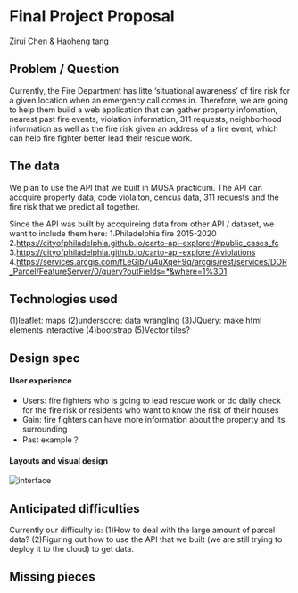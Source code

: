 # Final Project Proposal

Zirui Chen & Haoheng tang

## Problem / Question

Currently, the Fire Department has litte ‘situational awareness’ of 
fire risk for a given location when an emergency call comes in. 
Therefore, we are going to help them build a web application that can
gather property infomation, nearest past fire events, violation information,
311 requests, neighborhood information as well as the fire risk given an 
address of a fire event, which can help fire fighter better lead their rescue work.

## The data

We plan to use the API that we built in MUSA practicum. The API can accquire 
property data, code violaiton, cencus data, 311 requests and the fire risk that
we predict all together.

Since the API was built by accquireing data from other API / dataset, we want to include
them here:
1.Philadelphia fire 2015-2020
2.https://cityofphiladelphia.github.io/carto-api-explorer/#public_cases_fc
3.https://cityofphiladelphia.github.io/carto-api-explorer/#violations
4.https://services.arcgis.com/fLeGjb7u4uXqeF9q/arcgis/rest/services/DOR_Parcel/FeatureServer/0/query?outFields=*&where=1%3D1

## Technologies used

(1)leaflet: maps
(2)underscore: data wrangling
(3)JQuery: make html elements interactive
(4)bootstrap
(5)Vector tiles?

## Design spec

#### User experience

- Users: fire fighters who is going to lead rescue work or do daily check for the fire risk
 or residents who want to know the risk of their houses
- Gain: fire fighters can have more information about the property and its surrounding
- Past example？
 

#### Layouts and visual design

![interface](interface.png)

## Anticipated difficulties

Currently our difficulty is: 
(1)How to deal with the large amount of parcel data?
(2)Figuring out how to use the API that we built (we are still trying to deploy it to the cloud) to get data. 

## Missing pieces



